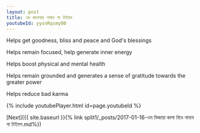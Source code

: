 ```yaml
---
layout: post
title: ওম জানাযায় নামায গা টাইমস
youtubeId: yysnRqsmy00
---
```

 
 
Helps get goodness, bliss and peace and God's blessings
 
Helps remain focused, help generate inner energy 
 
Helps boost physical and mental health 
 
Helps remain grounded and generates a sense of gratitude towards the greater power 
 
Helps reduce bad karma
 
 
 
 


{% include youtubePlayer.html id=page.youtubeId %}
 
[Next]({{ site.baseurl }}{% link  split1/_posts/2017-01-16-ওম ভিজায়া কালা বিধে নামায গা টাইমস.md%})
 
